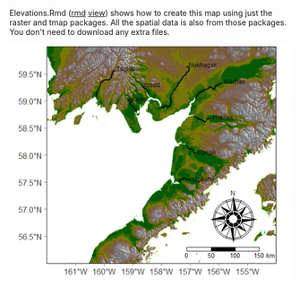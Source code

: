Elevations.Rmd ([rmd](https://github.com/ocean-satellite-tools/alaska-maps/blob/main/Elevations.Rmd)   [view](https://raw.githack.com/ocean-satellite-tools/alaska-maps/master/Elevations.html)) shows how to create this map using just the raster and tmap packages. All the spatial data is also from those packages. You don't need to download any extra files.

![](BB_sockeye_rivers.png)
